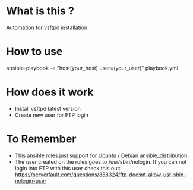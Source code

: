 What is this ?
=========

Automation for vsftpd installation


How to use
=========

ansible-playbook -e "host(your_host) user=(your_user)" playbook.yml


How does it work
=========

- Install vsftpd latest version
- Create new user for FTP login


To Remember
=========

* This ansible roles just support for Ubuntu / Debian ansible_distribution
* The user created on the roles goes to /usr/sbin/nologin. If you can not login into FTP with this user check this out:
  https://serverfault.com/questions/358324/ftp-doesnt-allow-usr-sbin-nologin-user
